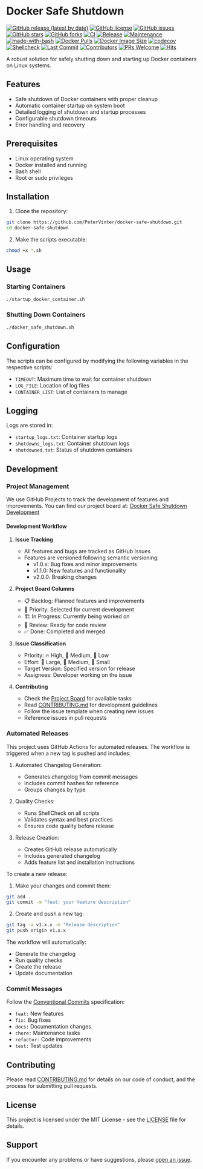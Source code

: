 # Docker Safe Shutdown

[![GitHub release (latest by date)](https://img.shields.io/github/v/release/PeterVinter/docker-safe-shutdown)](https://github.com/PeterVinter/docker-safe-shutdown/releases)
[![GitHub license](https://img.shields.io/github/license/PeterVinter/docker-safe-shutdown)](https://github.com/PeterVinter/docker-safe-shutdown/blob/main/LICENSE)
[![GitHub issues](https://img.shields.io/github/issues/PeterVinter/docker-safe-shutdown)](https://github.com/PeterVinter/docker-safe-shutdown/issues)
[![GitHub stars](https://img.shields.io/github/stars/PeterVinter/docker-safe-shutdown)](https://github.com/PeterVinter/docker-safe-shutdown/stargazers)
[![GitHub forks](https://img.shields.io/github/forks/PeterVinter/docker-safe-shutdown)](https://github.com/PeterVinter/docker-safe-shutdown/network)
[![CI](../../actions/workflows/ci.yml/badge.svg)](../../actions/workflows/ci.yml)
[![Release](../../actions/workflows/release.yml/badge.svg)](../../actions/workflows/release.yml)
[![Maintenance](https://img.shields.io/badge/Maintained%3F-yes-green.svg)](https://github.com/PeterVinter/docker-safe-shutdown/graphs/commit-activity)
[![made-with-bash](https://img.shields.io/badge/Made%20with-Bash-1f425f.svg)](https://www.gnu.org/software/bash/)
[![Docker Pulls](https://img.shields.io/docker/pulls/PeterVinter/docker-safe-shutdown)](https://hub.docker.com/r/PeterVinter/docker-safe-shutdown)
[![Docker Image Size](https://img.shields.io/docker/image-size/PeterVinter/docker-safe-shutdown/latest)](https://hub.docker.com/r/PeterVinter/docker-safe-shutdown)
[![codecov](https://codecov.io/gh/PeterVinter/docker-safe-shutdown/branch/main/graph/badge.svg)](https://codecov.io/gh/PeterVinter/docker-safe-shutdown)
[![Shellcheck](https://github.com/PeterVinter/docker-safe-shutdown/workflows/ShellCheck/badge.svg)](https://github.com/PeterVinter/docker-safe-shutdown/actions?query=workflow%3AShellCheck)
[![Last Commit](https://img.shields.io/github/last-commit/PeterVinter/docker-safe-shutdown)](https://github.com/PeterVinter/docker-safe-shutdown/commits/main)
[![Contributors](https://img.shields.io/github/contributors/PeterVinter/docker-safe-shutdown)](https://github.com/PeterVinter/docker-safe-shutdown/graphs/contributors)
[![PRs Welcome](https://img.shields.io/badge/PRs-welcome-brightgreen.svg)](https://makeapullrequest.com)
[![Hits](https://hits.seeyoufarm.com/api/count/incr/badge.svg?url=https%3A%2F%2Fgithub.com%2FPeterVinter%2Fdocker-safe-shutdown&count_bg=%2379C83D&title_bg=%23555555&icon=&icon_color=%23E7E7E7&title=hits&edge_flat=false)](https://hits.seeyoufarm.com)

A robust solution for safely shutting down and starting up Docker containers on Linux systems.

## Features

- Safe shutdown of Docker containers with proper cleanup
- Automatic container startup on system boot
- Detailed logging of shutdown and startup processes
- Configurable shutdown timeouts
- Error handling and recovery

## Prerequisites

- Linux operating system
- Docker installed and running
- Bash shell
- Root or sudo privileges

## Installation

1. Clone the repository:
```bash
git clone https://github.com/PeterVinter/docker-safe-shutdown.git
cd docker-safe-shutdown
```

2. Make the scripts executable:
```bash
chmod +x *.sh
```

## Usage

### Starting Containers
```bash
./startup_docker_container.sh
```

### Shutting Down Containers
```bash
./docker_safe_shutdown.sh
```

## Configuration

The scripts can be configured by modifying the following variables in the respective scripts:

- `TIMEOUT`: Maximum time to wait for container shutdown
- `LOG_FILE`: Location of log files
- `CONTAINER_LIST`: List of containers to manage

## Logging

Logs are stored in:
- `startup_logs.txt`: Container startup logs
- `shutdowns_logs.txt`: Container shutdown logs
- `shutdowned.txt`: Status of shutdown containers

## Development

### Project Management

We use GitHub Projects to track the development of features and improvements. You can find our project board at:
[Docker Safe Shutdown Development](https://github.com/users/PeterVinter/projects/1/views/1)

#### Development Workflow

1. **Issue Tracking**
   - All features and bugs are tracked as GitHub Issues
   - Features are versioned following semantic versioning:
     - v1.0.x: Bug fixes and minor improvements
     - v1.1.0: New features and functionality
     - v2.0.0: Breaking changes

2. **Project Board Columns**
   - 📋 Backlog: Planned features and improvements
   - 🎯 Priority: Selected for current development
   - 🏗️ In Progress: Currently being worked on
   - 👀 Review: Ready for code review
   - ✅ Done: Completed and merged

3. **Issue Classification**
   - Priority: 🔥 High, 🚀 Medium, 🌱 Low
   - Effort: 🐘 Large, 🦊 Medium, 🐇 Small
   - Target Version: Specified version for release
   - Assignees: Developer working on the issue

4. **Contributing**
   - Check the [Project Board](https://github.com/users/PeterVinter/projects/1/views/1) for available tasks
   - Read [CONTRIBUTING.md](CONTRIBUTING.md) for development guidelines
   - Follow the issue template when creating new issues
   - Reference issues in pull requests

### Automated Releases

This project uses GitHub Actions for automated releases. The workflow is triggered when a new tag is pushed and includes:

1. Automated Changelog Generation:
   - Generates changelog from commit messages
   - Includes commit hashes for reference
   - Groups changes by type

2. Quality Checks:
   - Runs ShellCheck on all scripts
   - Validates syntax and best practices
   - Ensures code quality before release

3. Release Creation:
   - Creates GitHub release automatically
   - Includes generated changelog
   - Adds feature list and installation instructions

To create a new release:

1. Make your changes and commit them:
```bash
git add .
git commit -m "feat: your feature description"
```

2. Create and push a new tag:
```bash
git tag -a v1.x.x -m "Release description"
git push origin v1.x.x
```

The workflow will automatically:
- Generate the changelog
- Run quality checks
- Create the release
- Update documentation

### Commit Messages

Follow the [Conventional Commits](https://www.conventionalcommits.org/) specification:
- `feat:` New features
- `fix:` Bug fixes
- `docs:` Documentation changes
- `chore:` Maintenance tasks
- `refactor:` Code improvements
- `test:` Test updates

## Contributing

Please read [CONTRIBUTING.md](CONTRIBUTING.md) for details on our code of conduct, and the process for submitting pull requests.

## License

This project is licensed under the MIT License - see the [LICENSE](LICENSE) file for details.

## Support

If you encounter any problems or have suggestions, please [open an issue](../../issues/new).
